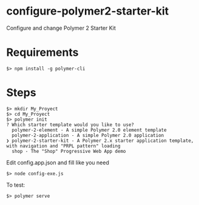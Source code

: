 # configure-polymer2-starter-kit
Configure and change Polymer 2 Starter Kit

# Requirements

```
$> npm install -g polymer-cli
```

# Steps

```
$> mkdir My_Proyect
$> cd My_Proyect
$> polymer init
? Which starter template would you like to use? 
  polymer-2-element - A simple Polymer 2.0 element template 
  polymer-2-application - A simple Polymer 2.0 application 
❯ polymer-2-starter-kit - A Polymer 2.x starter application template, with navigation and "PRPL pattern" loading 
  shop - The "Shop" Progressive Web App demo
```

Edit config.app.json and fill like you need

```
$> node config-exe.js
```

To test:

```
$> polymer serve
```